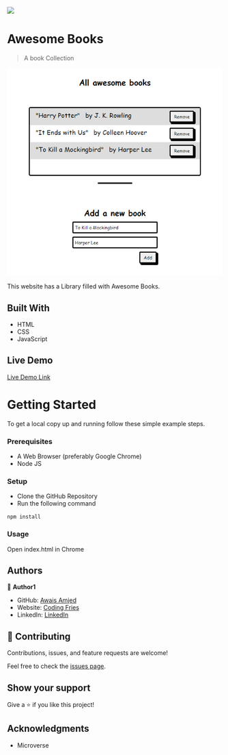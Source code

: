 ![](https://img.shields.io/badge/Microverse-blueviolet)

# Awesome Books

> A book Collection

![screenshot](images/app_screenshot.png)

This website has a Library filled with Awesome Books.

## Built With

- HTML
- CSS
- JavaScript

## Live Demo

[Live Demo Link](https://awais-amjed.github.io/Awesome-Books-ES6/)

# Getting Started

To get a local copy up and running follow these simple example steps.

### Prerequisites

- A Web Browser (preferably Google Chrome)
- Node JS

### Setup

- Clone the GitHub Repository
- Run the following command
```
npm install
```

### Usage

Open index.html in Chrome

## Authors

👤 **Author1**

- GitHub: [Awais Amjed](https://github.com/awais-amjed)
- Website: [Coding Fries](https://codingfries.com)
- LinkedIn: [LinkedIn](https://www.linkedin.com/in/awais-amjed)

## 🤝 Contributing

Contributions, issues, and feature requests are welcome!

Feel free to check the [issues page](../../issues/).

## Show your support

Give a ⭐️ if you like this project!

## Acknowledgments

- Microverse